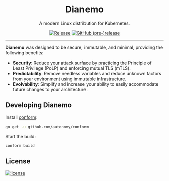 <p align="center">
  <h1 align="center">Dianemo</h1>
  <p align="center">A modern Linux distribution for Kubernetes.</p>
  <p align="center">
    <a href="https://github.com/autonomy/dianemo/releases/latest"><img alt="Release" src="https://img.shields.io/github/release/autonomy/dianemo.svg?style=flat-square"></a>
    <a href="https://github.com/autonomy/dianemo/releases/latest"><img alt="GitHub (pre-)release" src="https://img.shields.io/github/release/autonomy/dianemo/all.svg?style=flat-square"></a>
  </p>
</p>

---

**Dianemo** was designed to be secure, immutable, and minimal, providing the following benefits:

- **Security**: Reduce your attack surface by practicing the Principle of Least Privilege (PoLP) and enforcing mutual TLS (mTLS).
- **Predictability**: Remove needless variables and reduce unknown factors from your environment using immutable infrastructure.
- **Evolvability**: Simplify and increase your ability to easily accommodate future changes to your architecture.

## Developing Dianemo

Install [conform](https://github.com/autonomy/conform):

```bash
go get -u github.com/autonomy/conform
```

Start the build:

```bash
conform build
```

## License

[![license](https://img.shields.io/github/license/autonomy/dianemo.svg?style=flat-square)](https://github.com/autonomy/dianemo/blob/master/LICENSE)
